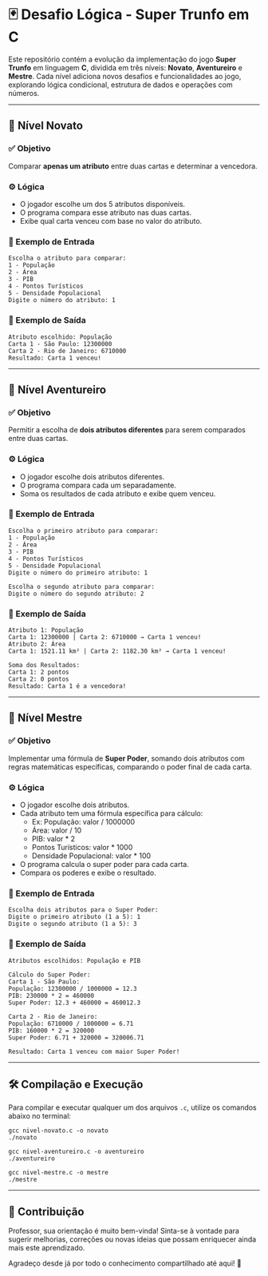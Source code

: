 # 🃏 Desafio Lógica - Super Trunfo em C

Este repositório contém a evolução da implementação do jogo **Super Trunfo** em linguagem **C**, dividida em três níveis: **Novato**, **Aventureiro** e **Mestre**. Cada nível adiciona novos desafios e funcionalidades ao jogo, explorando lógica condicional, estrutura de dados e operações com números.

---

## 🧹 Nível Novato

### ✅ Objetivo
Comparar **apenas um atributo** entre duas cartas e determinar a vencedora.

### ⚙️ Lógica
- O jogador escolhe um dos 5 atributos disponíveis.
- O programa compara esse atributo nas duas cartas.
- Exibe qual carta venceu com base no valor do atributo.

### 📅 Exemplo de Entrada
```
Escolha o atributo para comparar:
1 - População
2 - Área
3 - PIB
4 - Pontos Turísticos
5 - Densidade Populacional
Digite o número do atributo: 1
```

### 📆 Exemplo de Saída
```
Atributo escolhido: População
Carta 1 - São Paulo: 12300000
Carta 2 - Rio de Janeiro: 6710000
Resultado: Carta 1 venceu!
```

---

## 🧷 Nível Aventureiro

### ✅ Objetivo
Permitir a escolha de **dois atributos diferentes** para serem comparados entre duas cartas.

### ⚙️ Lógica
- O jogador escolhe dois atributos diferentes.
- O programa compara cada um separadamente.
- Soma os resultados de cada atributo e exibe quem venceu.

### 📅 Exemplo de Entrada
```
Escolha o primeiro atributo para comparar:
1 - População
2 - Área
3 - PIB
4 - Pontos Turísticos
5 - Densidade Populacional
Digite o número do primeiro atributo: 1

Escolha o segundo atributo para comparar:
Digite o número do segundo atributo: 2
```

### 📆 Exemplo de Saída
```
Atributo 1: População
Carta 1: 12300000 | Carta 2: 6710000 → Carta 1 venceu!
Atributo 2: Área
Carta 1: 1521.11 km² | Carta 2: 1182.30 km² → Carta 1 venceu!

Soma dos Resultados:
Carta 1: 2 pontos
Carta 2: 0 pontos
Resultado: Carta 1 é a vencedora!
```

---

## 🧙 Nível Mestre

### ✅ Objetivo
Implementar uma fórmula de **Super Poder**, somando dois atributos com regras matemáticas específicas, comparando o poder final de cada carta.

### ⚙️ Lógica
- O jogador escolhe dois atributos.
- Cada atributo tem uma fórmula específica para cálculo:
  - Ex: População: valor / 1000000
  - Área: valor / 10
  - PIB: valor * 2
  - Pontos Turísticos: valor * 1000
  - Densidade Populacional: valor * 100
- O programa calcula o super poder para cada carta.
- Compara os poderes e exibe o resultado.

### 📅 Exemplo de Entrada
```
Escolha dois atributos para o Super Poder:
Digite o primeiro atributo (1 a 5): 1
Digite o segundo atributo (1 a 5): 3
```

### 📆 Exemplo de Saída
```
Atributos escolhidos: População e PIB

Cálculo do Super Poder:
Carta 1 - São Paulo:
População: 12300000 / 1000000 = 12.3
PIB: 230000 * 2 = 460000
Super Poder: 12.3 + 460000 = 460012.3

Carta 2 - Rio de Janeiro:
População: 6710000 / 1000000 = 6.71
PIB: 160000 * 2 = 320000
Super Poder: 6.71 + 320000 = 320006.71

Resultado: Carta 1 venceu com maior Super Poder!
```

---

## 🛠️ Compilação e Execução

Para compilar e executar qualquer um dos arquivos `.c`, utilize os comandos abaixo no terminal:

```
gcc nivel-novato.c -o novato
./novato

gcc nivel-aventureiro.c -o aventureiro
./aventureiro

gcc nivel-mestre.c -o mestre
./mestre
```

---

## 🤝 Contribuição
Professor, sua orientação é muito bem-vinda! Sinta-se à vontade para sugerir melhorias, correções ou novas ideias que possam enriquecer ainda mais este aprendizado.

Agradeço desde já por todo o conhecimento compartilhado até aqui! 🙏



